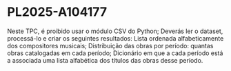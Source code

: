 # PL2025-A104177

Neste TPC, é proibido usar o módulo CSV do Python;
Deverás ler o dataset, processá-lo e criar os seguintes resultados:
Lista ordenada alfabeticamente dos compositores musicais;
Distribuição das obras por período: quantas obras catalogadas em cada período;
Dicionário em que a cada período está a associada uma lista alfabética dos títulos das obras
desse período.  